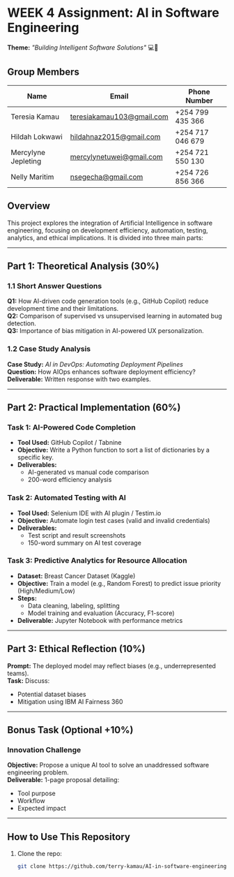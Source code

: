 # WEEK 4 Assignment: AI in Software Engineering
**Theme:** *"Building Intelligent Software Solutions"* 💻🤖

## Group Members

| Name                 | Email                     | Phone Number     |
|--------|-----------------------------------------|------------------|
| Teresia Kamau        | teresiakamau103@gmail.com | +254 799 435 366 |
| Hildah Lokwawi       | hildahnaz2015@gmail.com   | +254 717 046 679 |
| Mercylyne Jepleting  | mercylynetuwei@gmail.com  | +254 721 550 130 |
| Nelly Maritim        | nsegecha@gmail.com        | +254 726 856 366 |


## Overview
This project explores the integration of Artificial Intelligence in software engineering, focusing on development efficiency, automation, testing, analytics, and ethical implications. It is divided into three main parts:

---

## Part 1: Theoretical Analysis (30%)

### 1.1 Short Answer Questions

**Q1:** How AI-driven code generation tools (e.g., GitHub Copilot) reduce development time and their limitations.  
**Q2:** Comparison of supervised vs unsupervised learning in automated bug detection.  
**Q3:** Importance of bias mitigation in AI-powered UX personalization.

### 1.2 Case Study Analysis

**Case Study:** *AI in DevOps: Automating Deployment Pipelines*  
**Question:** How AIOps enhances software deployment efficiency?  
**Deliverable:** Written response with two examples.

---

## Part 2: Practical Implementation (60%)

### Task 1: AI-Powered Code Completion

- **Tool Used:** GitHub Copilot / Tabnine  
- **Objective:** Write a Python function to sort a list of dictionaries by a specific key.  
- **Deliverables:**
  - AI-generated vs manual code comparison
  - 200-word efficiency analysis

### Task 2: Automated Testing with AI

- **Tool Used:** Selenium IDE with AI plugin / Testim.io  
- **Objective:** Automate login test cases (valid and invalid credentials)  
- **Deliverables:**
  - Test script and result screenshots  
  - 150-word summary on AI test coverage

### Task 3: Predictive Analytics for Resource Allocation

- **Dataset:** Breast Cancer Dataset (Kaggle)  
- **Objective:** Train a model (e.g., Random Forest) to predict issue priority (High/Medium/Low)  
- **Steps:**
  - Data cleaning, labeling, splitting  
  - Model training and evaluation (Accuracy, F1-score)  
- **Deliverable:** Jupyter Notebook with performance metrics

---

## Part 3: Ethical Reflection (10%)

**Prompt:** The deployed model may reflect biases (e.g., underrepresented teams).  
**Task:** Discuss:
- Potential dataset biases
- Mitigation using IBM AI Fairness 360

---

## Bonus Task (Optional +10%)

### Innovation Challenge

**Objective:** Propose a unique AI tool to solve an unaddressed software engineering problem.  
**Deliverable:** 1-page proposal detailing:
- Tool purpose
- Workflow
- Expected impact

---

## How to Use This Repository

1. Clone the repo:
   ```bash
   git clone https://github.com/terry-kamau/AI-in-software-engineering.git
